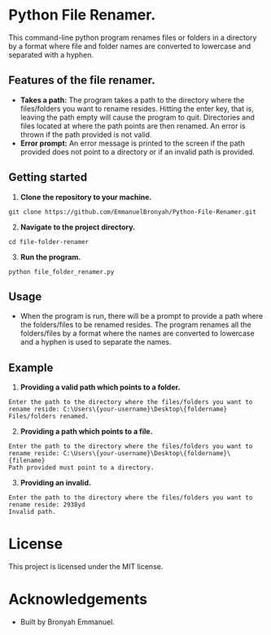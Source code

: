 # Python File Renamer.
This command-line python program renames files or folders in
a directory by a format where file and folder names are 
converted to lowercase and separated with a hyphen.

## Features of the file renamer.
* **Takes a path:** The program takes a path to the directory where 
the files/folders you want to rename resides. Hitting the enter
key, that is, leaving the path empty will cause the program
to quit. Directories and files located at where the path
points are then renamed. An error is thrown if the path provided
is not valid.
* **Error prompt:** An error message is printed to the screen 
if the path provided does not point to a directory or if
an invalid path is provided.

## Getting started
1. **Clone the repository to your machine.**
```shell
git clone https://github.com/EmmanuelBronyah/Python-File-Renamer.git
```
2. **Navigate to the project directory.**
```shell
cd file-folder-renamer
```
3. **Run the program.**
```shell
python file_folder_renamer.py
```

## Usage
* When the program is run, there will be a prompt to provide
a path where the folders/files to be renamed resides. The
program renames all the folders/files by a 
format where the names are converted to lowercase and a 
hyphen is used to separate the names.

## Example
1. **Providing a valid path which points to a folder.**
```shell
Enter the path to the directory where the files/folders you want to rename reside: C:\Users\{your-username}\Desktop\{foldername}
Files/folders renamed.
```
2. **Providing a path which points to a file.**
```shell
Enter the path to the directory where the files/folders you want to rename reside: C:\Users\{your-username}\Desktop\{foldername}\{filename}
Path provided must point to a directory.
```
3. **Providing an invalid.**
```shell
Enter the path to the directory where the files/folders you want to rename reside: 2938yd
Invalid path.
```

# License
This project is licensed under the MIT license.

# Acknowledgements
* Built by Bronyah Emmanuel.